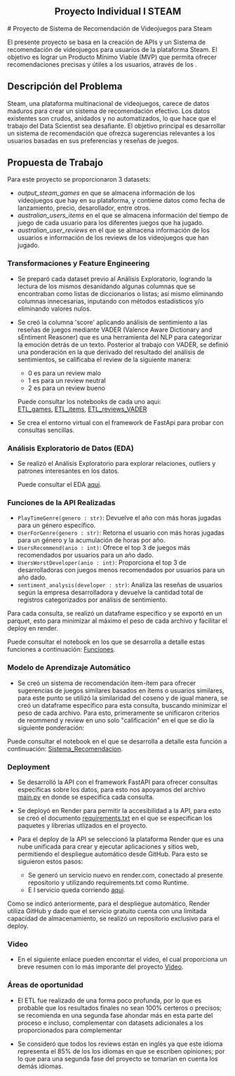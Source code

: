 <h2 align=center>  Proyecto Individual I STEAM</h2>
# Proyecto de Sistema de Recomendación de Videojuegos para Steam

El presente proyecto se basa en la creación de APIs y un Sistema de recomendación de videojuegos para usuarios de la plataforma Steam. El objetivo es lograr un Producto Mínimo Viable (MVP) que permita ofrecer recomendaciones precisas y útiles a los usuarios, através de los .


## Descripción del Problema

Steam, una plataforma multinacional de videojuegos, carece de datos maduros para crear un sistema de recomendación efectivo. Los datos existentes son crudos, anidados y no automatizados, lo que hace que el trabajo del Data Scientist sea desafiante. El objetivo principal es desarrollar un sistema de recomendación que ofrezca sugerencias relevantes a los usuarios basadas en sus preferencias y reseñas de juegos.

## Propuesta de Trabajo

Para este proyecto se proporcionaron 3 datasets:
* _output_steam_games_ en que se almacena información de los videojuegos que hay en su plataforma, y contiene datos como fecha de lanzamiento, precio, desarollador, entre otros. 
* _australian_users_items_ en el que se almacena información del tiempo de juego de cada usuario para los diferentes juegos que ha jugado. 
* _australian_user_reviews_ en el que se almacena información de los usuarios e información de los reviews de los videojuegos que han jugado. 


### Transformaciones y Feature Engineering
- Se preparó cada dataset previo al Análisis Exploratorio, logrando la lectura de los mismos desanidando algunas columnas que se encontraban como listas de diccionarios o listas; así mismo eliminando columnas innecesarias, inputando con métodos estadísticos y/o eliminando valores nulos.
- Se creó la columna 'score' aplicando análisis de sentimiento a las reseñas de juegos mediante VADER (Valence Aware Dictionary and sEntiment Reasoner) que es una herramienta del NLP para categorizar la emoción detrás de un texto.
Posterior al trabajo con VADER, se definió una ponderación en la que derivado del resultado del análisis de sentimientos, se calificaba el review de la siguiente manera:  
    * 0 es para un review malo
    * 1 es para un review neutral
    * 2 es para un review bueno

    Puede consultar los notebooks de cada uno aqui:  
   [ETL_games](01a_ETL_games.ipynb), [ETL_items](01b_ETL_items.ipynb), [ETL_reviews_VADER](01c_ETL_reviews.ipynb) 

- Se crea el entorno virtual con el framework de FastApi para probar con consultas sencillas.

### Análisis Exploratorio de Datos (EDA)

- Se realizó el Análisis Exploratorio para explorar relaciones, outliers y patrones interesantes en los datos.

    Puede consultar el EDA [aqui](02_EDA.ipynb).


### Funciones de la API Realizadas
- `PlayTimeGenre(genero : str)`: Devuelve el año con más horas jugadas para un género específico.
- `UserForGenre(genero : str)`: Retorna el usuario con más horas jugadas para un género y la acumulación de horas por año.
- `UsersRecommend(anio : int)`: Ofrece el top 3 de juegos más recomendados por usuarios para un año dado.
- `UsersWorstDeveloper(anio : int)`: Proporciona el top 3 de desarrolladoras con juegos menos recomendados por usuarios para un año dado.
- `sentiment_analysis(developer : str)`: Analiza las reseñas de usuarios según la empresa desarrolladora y devuelve la cantidad total de registros categorizados por análisis de sentimiento.

Para cada consulta, se realizó un dataframe específico y se exportó en un parquet, esto para minimizar al máximo el peso de cada archivo y facilitar el deploy en render.

Puede consultar el notebook en los que se desarrolla a detalle estas funciones a continuación: [Funciones](03_dfAuxiliares.ipynb).


### Modelo de Aprendizaje Automático
- Se creó un sistema de recomendación ítem-ítem para ofrecer sugerencias de juegos similares basados en ítems o usuarios similares, para este punto se utilizó la similaridad del coseno y de igual manera, se creó un dataframe específico para esta consulta, buscando minimizar el peso de cada archivo. Para esto, primeramente se unificaron criterios de reommend y review en uno solo "calificación" en el que se dio la siguiente ponderación:  



Puede consultar el notebook en el que se desarrolla a detalle esta función a continuación: [Sistema_Recomendacion](04_SistemaDeRecomendacion.ipynb).


### Deployment 
- Se desarrolló la API con el framework FastAPI para ofrecer consultas específicas sobre los datos, para esto nos apoyamos del archivo [main.py](main.py) en donde se especifica cada consulta.

- Se deployó en Render para permitir la accesibilidad a la API, para esto se creó el documento [requirements.txt](requirements.txt) en el que se especifican los paquetes y librerias utlizados en el proyecto.

- Para el deploy de la API se seleccionó la plataforma Render que es una nube unificada para crear y ejecutar aplicaciones y sitios web, permitiendo el despliegue automático desde GitHub. Para esto se siguieron estos pasos:

    * Se generó un servicio nuevo en render.com, conectado al presente repositorio y utilizando requirements.txt como Runtime.
    * E l servicio queda corriendo [aqui](https://steam-pi-4c9l.onrender.com/docs). 

Como se indicó anteriormente, para el despliegue automático, Render utiliza GitHub y dado que el servicio gratuito cuenta con una limitada capacidad de almacenamiento, se realizó un repositorio exclusivo para el deploy.


### Video

- En el siguiente enlace pueden enconrtar el video, el cual proporciona un breve resumen con lo más imporante del proyecto [Video](https://youtu.be/3FRkXWo55Yw).


### Áreas de oportunidad

- El ETL fue realizado de una forma poco profunda, por lo que es probable que los resultados finales no sean 100% certeros o precisos; se recomienda en una segunda fase ahondar más en esta parte del proceso e incluso, complementar con datasets adicionales a los proporcionados para complementar 

- Se consideró que todos los reviews están en inglés ya que este idioma representa el 85% de los los idiomas en que se escriben opiniones; por lo que para una segunda fase del proyecto se tomarían en cuenta los demás idiomas.
